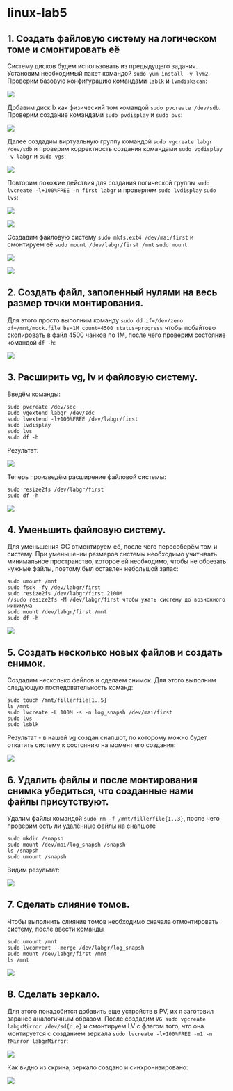 # linux-lab5

## 1. Создать файловую систему на логическом томе и смонтировать её

Систему дисков будем использовать из предыдущего задания. Установим необходимый пакет командой ```sudo yum install -y lvm2```. Проверим базовую конфигурацию командами ```lsblk``` и ```lvmdiskscan```:

![](a.jpg)

Добавим диск b как физический том командой ```sudo pvcreate /dev/sdb```. Проверим создание командами ```sudo pvdisplay``` и ```sudo pvs```:

![](b.jpg)

Далее создадим виртуальную группу командой ```sudo vgcreate labgr /dev/sdb``` и проверим корректность создания командами ```sudo vgdisplay -v labgr``` и ```sudo vgs```:

![](c.jpg)

Повторим похожие действия для создания логической группы ```sudo lvcreate -l+100%FREE -n first labgr``` и проверяем ```sudo lvdisplay``` ```sudo lvs```:

![](d.jpg)

![](da.jpg)

Создадим файловую систему ```sudo mkfs.ext4 /dev/mai/first``` и смонтируем её ```sudo mount /dev/labgr/first /mnt``` ```sudo mount```:

![](e.jpg)

![](f.jpg)

## 2. Создать файл, заполенный нулями на весь размер точки монтирования.

Для этого просто выполним команду ```sudo dd if=/dev/zero of=/mnt/mock.file bs=1M count=4500 status=progress``` чтобы побайтово скопировать в файл 4500 чанков по 1М, после чего проверим состояние командой ```df -h```:

![](g.jpg)

## 3. Расширить vg, lv и файловую систему.

Введём команды:
```
sudo pvcreate /dev/sdc
sudo vgextend labgr /dev/sdc
sudo lvextend -l+100%FREE /dev/labgr/first
sudo lvdisplay
sudo lvs
sudo df -h
```
Результат:

![](h.jpg)

Теперь произведём расширение файловой системы:

```
sudo resize2fs /dev/labgr/first
sudo df -h
```
![](i.jpg)

## 4. Уменьшить файловую систему.

Для уменьшения ФС отмонтируем её, после чего пересоберём том и систему. При уменьшении размеров системы необходимо учитывать минимальное пространство, которое ей необходимо, чтобы не обрезать нужные файлы, поэтому был оставлен небольшой запас:

```
sudo umount /mnt
sudo fsck -fy /dev/labgr/first
sudo resize2fs /dev/labgr/first 2100M             
//sudo resize2fs -M /dev/labgr/first чтобы ужать систему до возножного минимума
sudo mount /dev/labgr/first /mnt
sudo df -h
```

![](j.jpg)

## 5. Создать несколько новых файлов и создать снимок.

Создадим несколько файлов и сделаем снимок. Для этого выполним следующую последовательность команд:

```
sudo touch /mnt/fillerfile{1..5}
ls /mnt
sudo lvcreate -L 100M -s -n log_snapsh /dev/mai/first
sudo lvs
sudo lsblk
```

Результат - в нашей vg создан снапшот, по которому можно будет откатить систему к состоянию на момент его создания:

![](k.jpg)

## 6. Удалить файлы и после монтирования снимка убедиться, что созданные нами файлы присутствуют.

Удалим файлы командой ```sudo rm -f /mnt/fillerfile{1..3}```, после чего проверим есть ли удалённые файлы на снапшоте

```
sudo mkdir /snapsh
sudo mount /dev/mai/log_snapsh /snapsh
ls /snapsh
sudo umount /snapsh
```

Видим результат:

![](l.jpg)

## 7. Сделать слияние томов.

Чтобы выполнить слияние томов необходимо сначала отмонтировать систему, после ввести команды

```
sudo umount /mnt
sudo lvconvert --merge /dev/labgr/log_snapsh
sudo mount /dev/labgr/first /mnt
ls /mnt
```

![](m.jpg)

## 8. Сделать зеркало.

Для этого понадобится добавить еще устройств в PV, их я заготовил заранее аналогичным образом. После создадим ```VG sudo vgcreate labgrMirror /dev/sd{d,e}``` и смонтируем LV с флагом того, что она монтируется с созданием зеркала ```sudo lvcreate -l+100%FREE -m1 -n fMirror labgrMirror```:

![](n.jpg)

Как видно из скрина, зеркало создано и синхронизировано:

![](o.jpg)

